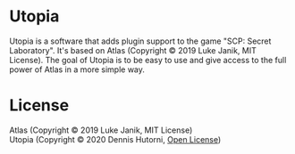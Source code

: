 # Utopia

Utopia is a software that adds plugin support to the game "SCP: Secret Laboratory".
It's based on Atlas (Copyright © 2019 Luke Janik, MIT License).
The goal of Utopia is to be easy to use and give access to the full power of Atlas in a more simple way.

# License
Atlas (Copyright © 2019 Luke Janik, MIT License) \
Utopia (Copyright © 2020 Dennis Hutorni, [Open License](LICENSE))
